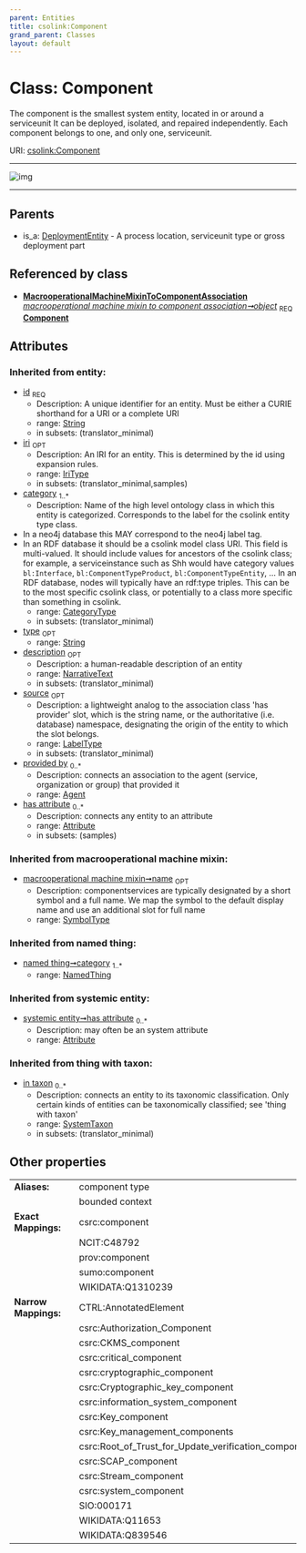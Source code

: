 ```yaml
---
parent: Entities
title: csolink:Component
grand_parent: Classes
layout: default
---
```


# Class: Component


The component is the smallest system entity, located in or around a serviceunit It can be deployed, isolated, and repaired independently. Each component belongs to one, and only one, serviceunit.

URI: [csolink:Component](https://w3id.org/csolink/vocab/Component)


---

![img](http://yuml.me/diagram/nofunky;dir:TB/class/[SystemTaxon],[NamedThing],[MacrooperationalMachineMixinToComponentAssociation],[DeploymentEntity],[MacrooperationalMachineMixinToComponentAssociation]-%20object%201..1%3E[Component%7Cid(i):string;iri(i):iri_type%20%3F;type(i):string%20%3F;name(i):label_type%20%3F;description(i):narrative_text%20%3F;source(i):label_type%20%3F],[DeploymentEntity]%5E-[Component],[Attribute],[Agent])

---


## Parents

 *  is_a: [DeploymentEntity](DeploymentEntity.md) - A process location, serviceunit type or gross deployment part

## Referenced by class

 *  **[MacrooperationalMachineMixinToComponentAssociation](MacrooperationalMachineMixinToComponentAssociation.md)** *[macrooperational machine mixin to component association➞object](macrooperational_machine_mixin_to_component_association_object.md)*  <sub>REQ</sub>  **[Component](Component.md)**

## Attributes


### Inherited from entity:

 * [id](id.md)  <sub>REQ</sub>
    * Description: A unique identifier for an entity. Must be either a CURIE shorthand for a URI or a complete URI
    * range: [String](types/String.md)
    * in subsets: (translator_minimal)
 * [iri](iri.md)  <sub>OPT</sub>
    * Description: An IRI for an entity. This is determined by the id using expansion rules.
    * range: [IriType](types/IriType.md)
    * in subsets: (translator_minimal,samples)
 * [category](category.md)  <sub>1..*</sub>
    * Description: Name of the high level ontology class in which this entity is categorized. Corresponds to the label for the csolink entity type class.
 * In a neo4j database this MAY correspond to the neo4j label tag.
 * In an RDF database it should be a csolink model class URI.
This field is multi-valued. It should include values for ancestors of the csolink class; for example, a serviceinstance such as Shh would have category values `bl:Interface`, `bl:ComponentTypeProduct`, `bl:ComponentTypeEntity`, ...
In an RDF database, nodes will typically have an rdf:type triples. This can be to the most specific csolink class, or potentially to a class more specific than something in csolink.
    * range: [CategoryType](types/CategoryType.md)
    * in subsets: (translator_minimal)
 * [type](type.md)  <sub>OPT</sub>
    * range: [String](types/String.md)
 * [description](description.md)  <sub>OPT</sub>
    * Description: a human-readable description of an entity
    * range: [NarrativeText](types/NarrativeText.md)
    * in subsets: (translator_minimal)
 * [source](source.md)  <sub>OPT</sub>
    * Description: a lightweight analog to the association class 'has provider' slot, which is the string name, or the authoritative (i.e. database) namespace, designating the origin of the entity to which the slot belongs.
    * range: [LabelType](types/LabelType.md)
    * in subsets: (translator_minimal)
 * [provided by](provided_by.md)  <sub>0..*</sub>
    * Description: connects an association to the agent (service, organization or group) that provided it
    * range: [Agent](Agent.md)
 * [has attribute](has_attribute.md)  <sub>0..*</sub>
    * Description: connects any entity to an attribute
    * range: [Attribute](Attribute.md)
    * in subsets: (samples)

### Inherited from macrooperational machine mixin:

 * [macrooperational machine mixin➞name](macrooperational_machine_mixin_name.md)  <sub>OPT</sub>
    * Description: componentservices are typically designated by a short symbol and a full name. We map the symbol to the default display name and use an additional slot for full name
    * range: [SymbolType](types/SymbolType.md)

### Inherited from named thing:

 * [named thing➞category](named_thing_category.md)  <sub>1..*</sub>
    * range: [NamedThing](NamedThing.md)

### Inherited from systemic entity:

 * [systemic entity➞has attribute](systemic_entity_has_attribute.md)  <sub>0..*</sub>
    * Description: may often be an system attribute
    * range: [Attribute](Attribute.md)

### Inherited from thing with taxon:

 * [in taxon](in_taxon.md)  <sub>0..*</sub>
    * Description: connects an entity to its taxonomic classification. Only certain kinds of entities can be taxonomically classified; see 'thing with taxon'
    * range: [SystemTaxon](SystemTaxon.md)
    * in subsets: (translator_minimal)

## Other properties

|  |  |  |
| --- | --- | --- |
| **Aliases:** | | component type |
|  | | bounded context |
| **Exact Mappings:** | | csrc:component |
|  | | NCIT:C48792 |
|  | | prov:component |
|  | | sumo:component |
|  | | WIKIDATA:Q1310239 |
| **Narrow Mappings:** | | CTRL:AnnotatedElement |
|  | | csrc:Authorization_Component |
|  | | csrc:CKMS_component |
|  | | csrc:critical_component |
|  | | csrc:cryptographic_component |
|  | | csrc:Cryptographic_key_component |
|  | | csrc:information_system_component |
|  | | csrc:Key_component |
|  | | csrc:Key_management_components |
|  | | csrc:Root_of_Trust_for_Update_verification_component |
|  | | csrc:SCAP_component |
|  | | csrc:Stream_component |
|  | | csrc:system_component |
|  | | SIO:000171 |
|  | | WIKIDATA:Q11653 |
|  | | WIKIDATA:Q839546 |

